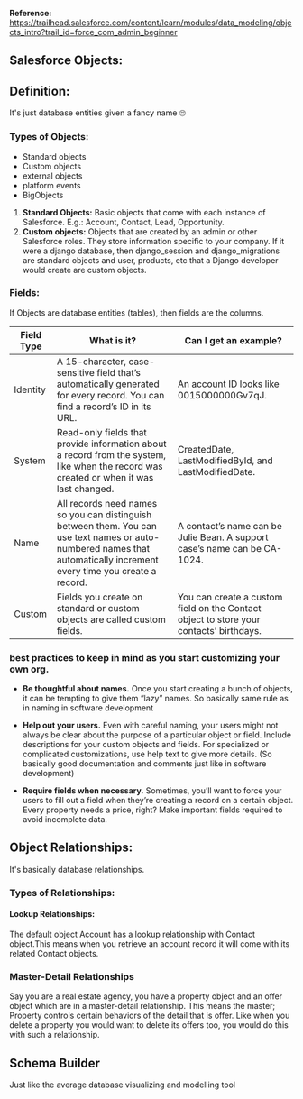 **Reference:** https://trailhead.salesforce.com/content/learn/modules/data_modeling/objects_intro?trail_id=force_com_admin_beginner
## Salesforce Objects:
## Definition:
It's just database entities given a fancy name 🙄

### Types of Objects:
- Standard objects
- Custom objects
- external objects
- platform events
- BigObjects

1. **Standard Objects:** Basic objects that come with each instance of Salesforce. E.g.: Account, Contact, Lead, Opportunity.
2. **Custom objects:** Objects that are created by an admin or other Salesforce roles. They store information specific to your company.
If it were a django database, then django_session and django_migrations are standard objects and user, products, etc that a Django developer would create are custom objects.

### Fields:
If Objects are database entities (tables), then fields are the columns.

| Field Type | What is it?                                                                                                                                                            | Can I get an example?                                                                  |
| ---------- | ---------------------------------------------------------------------------------------------------------------------------------------------------------------------- | -------------------------------------------------------------------------------------- |
| Identity   | A 15-character, case-sensitive field that’s automatically generated for every record. You can find a record’s ID in its URL.                                           | An account ID looks like 0015000000Gv7qJ.                                              |
| System     | Read-only fields that provide information about a record from the system, like when the record was created or when it was last changed.                                | CreatedDate, LastModifiedById, and LastModifiedDate.                                   |
| Name       | All records need names so you can distinguish between them. You can use text names or auto-numbered names that automatically increment every time you create a record. | A contact’s name can be Julie Bean. A support case’s name can be CA-1024.              |
| Custom     | Fields you create on standard or custom objects are called custom fields.                                                                                              | You can create a custom field on the Contact object to store your contacts’ birthdays. |

### best practices to keep in mind as you start customizing your own org.
- **Be thoughtful about names.** Once you start creating a bunch of objects, it can be tempting to give them “lazy” names. So basically same rule as in naming in software development

- **Help out your users.** Even with careful naming, your users might not always be clear about the purpose of a particular object or field. Include descriptions for your custom objects and fields. For specialized or complicated customizations, use help text to give more details. (So basically good documentation and comments just like in software development)

- **Require fields when necessary.** Sometimes, you’ll want to force your users to fill out a field when they’re creating a record on a certain object. Every property needs a price, right? Make important fields required to avoid incomplete data.

## Object Relationships:
It's basically database relationships.

### Types of Relationships:
#### Lookup Relationships:
The default object Account has a lookup relationship with Contact object.This means when you retrieve an account record it will come with its related Contact objects.

### Master-Detail Relationships
Say you are a real estate agency, you have a property object and an offer object which are in a master-detail relationship. This means the master; Property controls certain behaviors of the detail that is offer. Like when you delete a property you would want to delete its offers too, you would do this with such a relationship.

## Schema Builder
Just like the average database visualizing and modelling tool